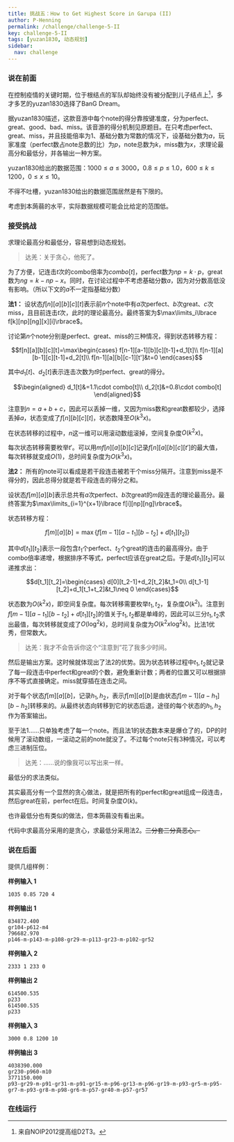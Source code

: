 ```yaml
---
title: 挑战五：How to Get Highest Score in Garupa (II)
author: P-Henning
permalink: /challenge/challenge-5-II
key: challenge-5-II
tags: [yuzan1830, 动态规划]
sidebar:
  nav: challenge
---
```


### 说在前面
在控制疫情的关键时期，位于根结点的军队却始终没有被分配到儿子结点上[^noip]，多才多艺的yuzan1830选择了BanG Dream。

据yuzan1830描述，这款音游中每个note的得分靠按键准度，分为perfect、great、good、bad、miss。该音游的得分机制见原题目。在只考虑perfect、great、miss，并且技能倍率为$1$、基础分数为常数的情况下，设基础分数为$a$，玩家准度（perfect数占note总数的比）为$p$，note总数为$k$，miss数为$x$，求理论最高分和最低分，并各输出一种方案。

yuzan1830给出的数据范围：$1000\leqslant a\leqslant 3000$，$0.8\leqslant p\leqslant 1.0$，$600\leqslant k\leqslant 1200$，$0\leqslant x\leqslant 10$。

不得不吐槽，yuzan1830给出的数据范围居然是有下限的。

考虑到本蒟蒻的水平，实际数据规模可能会比给定的范围低。

<!--more-->

### 接受挑战

求理论最高分和最低分，容易想到动态规划。

> 达羌：关于贪心，他死了。

为了方便，记连击$t$次的combo倍率为$combo[t]$，perfect数为$np=k\cdot p$，great数为$ng=k-np-x$。同时，在讨论过程中不考虑基础分数$a$，因为对分数高低没有影响。（所以下文的$a$不一定指基础分数）

**法1：** 设状态$f[n][a][b][c][t]$表示前$n$个note中有$a$次perfect、$b$次great、$c$次miss，且目前连击$t$次，此时的理论最高分。最终答案为$\max\limits_i\lbrace f[k][np][ng][x][i]\rbrace$。

讨论第$n$个note分别是perfect、great、miss的三种情况，得到状态转移方程：

$$f[n][a][b][c][t]=\max\begin{cases}
f[n-1][a-1][b][c][t-1]+d_1[t]\\
f[n-1][a][b-1][c][t-1]+d_2[t]\\
f[n-1][a][b][c-1][t']&t=0
\end{cases}$$

其中$d_1[t]$、$d_2[t]$表示连击次数为$t$时perfect、great的得分。

$$\begin{aligned}
d_1[t]&=1.1\cdot combo[t]\\
d_2[t]&=0.8\cdot combo[t]
\end{aligned}$$

注意到$n=a+b+c$，因此可以丢掉一维，又因为miss数和great数都较少，选择丢掉$a$，状态变成了$f[n][b][c][t]$，状态数降至$O(k^3x)$。

在状态转移的过程中，$n$这一维可以用滚动数组滚掉，空间复杂度$O(k^2x)$。

每次状态转移需要枚举$t'$。可以用$mf[n][a][b][c]$记录$f[n][a][b][c][t']$的最大值，每次转移就变成$O(1)$，总时间复杂度为$O(k^3x)$。

**法2：** 所有的note可以看成是若干段连击被若干个miss分隔开。注意到miss是不得分的，因此总得分就是若干段连击的得分之和。

设状态$f[m][a][b]$表示总共有$a$次perfect、$b$次great的$m$段连击的理论最高分。最终答案为$\max\limits_{i=1}^{x+1}\lbrace f[i][np][ng]\rbrace$。

状态转移方程：

$$f[m][a][b]=\max\lbrace f[m-1][a-t_1][b-t_2]+d[t_1][t_2]\rbrace$$

其中$d[t_1][t_2]$表示一段包含$t_1$个perfect、$t_2$个great的连击的最高得分。由于combo倍率递增，根据排序不等式，perfect应该在great之后。于是$d[t_1][t_2]$可以递推求出：

$$d[t_1][t_2]=\begin{cases}
d[0][t_2-1]+d_2[t_2]&t_1=0\\
d[t_1-1][t_2]+d_1[t_1+t_2]&t_1\neq 0
\end{cases}$$

状态数为$O(k^2x)$，即空间复杂度。每次转移需要枚举$t_1,t_2$，复杂度$O(k^2)$。注意到$f[m-1][a-t_1][b-t_2]+d[t_1][t_2]$的值关于$t_1,t_2$都是单峰的，因此可以三分$t_1,t_2$求出最值，每次转移就变成了$O(\log^2k)$，总时间复杂度为$O(k^2x\log^2k)$。比法1优秀，但常数大。

> 达羌：我才不会告诉你这个“注意到”花了我多少时间。

然后是输出方案。这时候就体现出了法2的优势。因为状态转移过程中$t_1,t_2$就记录了每一段连击中perfect和great的个数，避免重新计数；两者的位置又可以根据排序不等式直接确定。miss就穿插在连击之间。

对于每个状态$f[m][a][b]$，记录$h_1,h_2$，表示$f[m][a][b]$是由状态$f[m-1][a-h_1][b-h_2]$转移来的。从最终状态向转移到它的状态后退，途径的每个状态的$h_1,h_2$作为答案输出。

至于法1……只单独考虑了每一个note。而且法1的状态数本来是爆仓了的，DP的时候用了滚动数组，一滚动之前的note就没了。不过每个note只有3种情况，可以考虑三进制压位。

> 达羌：……说的像我可以写出来一样。

最低分的求法类似。

其实最高分有一个显然的贪心做法，就是把所有的perfect和great组成一段连击，然后great在前，perfect在后。时间复杂度$O(k)$。

也许最低分也有类似的做法，但本蒟蒻没有看出来。

代码中求最高分采用的是贪心，求最低分采用法2。~~三分套三分真恶心。~~

### 说在后面

提供几组样例：

**样例输入 1**

    1035 0.85 720 4

**样例输出 1**

    834872.400
    gr104-p612-m4
    796682.970
    p146-m-p143-m-p108-gr29-m-p113-gr23-m-p102-gr52

**样例输入 2**

    2333 1 233 0

**样例输出 2**

    614500.535
    p233
    614500.535
    p233

**样例输入 3**

    3000 0.8 1200 10

**样例输出 3**

    4038390.000
    gr230-p960-m10
    3771150.000
    p93-gr29-m-p91-gr31-m-p91-gr15-m-p96-gr13-m-p96-gr19-m-p93-gr5-m-p95-gr7-m-p93-gr8-m-p98-gr6-m-p57-gr40-m-p57-gr57

### 在线运行

<div data-pym-src="https://www.jdoodle.com/embed/v0/1VDi"></div>

<script src="https://www.jdoodle.com/assets/jdoodle-pym.min.js" type="text/javascript"></script>

[^noip]: 来自NOIP2012提高组D2T3。
